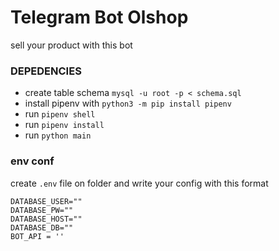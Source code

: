 # Telegram Bot Olshop
sell your product with this bot

### DEPEDENCIES
- create table schema `mysql -u root -p < schema.sql`
- install pipenv with `python3 -m pip install pipenv` 
- run `pipenv shell`
- run `pipenv install`
- run `python main` 

### env conf

create `.env` file on folder and write your config with this format 
```.env
DATABASE_USER=""
DATABASE_PW=""
DATABASE_HOST=""
DATABASE_DB=""
BOT_API = ''
```